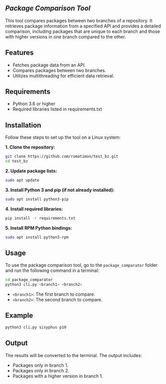 ## _Package Comparison Tool_
This tool compares packages between two branches of a repository. It retrieves package information from a specified API and provides a detailed comparison, including packages that are unique to each branch and those with higher versions in one branch compared to the other.

## Features
- Fetches package data from an API.
- Compares packages between two branches.
- Utilizes multithreading for efficient data retrieval.

## Requirements
- Python 3.6 or higher
- Required libraries listed in requirements.txt

## Installation
Follow these steps to set up the tool on a Linux system:

**1. Clone the repository:**
```bash
git clone https://github.com/romatimon/test_bz.git
cd test_bz
```
**2. Update package lists:**
```bash
sudo apt update
```

**3. Install Python 3 and pip (if not already installed):**
```bash
sudo apt install python3-pip
```

**4. Install required libraries:**
```bash
pip install -r requirements.txt
```

**5. Install RPM Python bindings:**
```bash
sudo apt install python3-rpm
```

## Usage

To use the package comparison tool, go to the `package_comparator` folder and run the following command in a terminal:
```bash
cd package_comparator
python3 cli.py <branch1> <branch2>
```

- `<branch1>`: The first branch to compare.
- `<branch2>`: The second branch to compare.

## Example

```bash
python3 cli.py sisyphus p10
```

## Output
The results will be converted to the terminal. The output includes:

- Packages only in branch 1.
- Packages only in branch 2.
- Packages with a higher version in branch 1.
